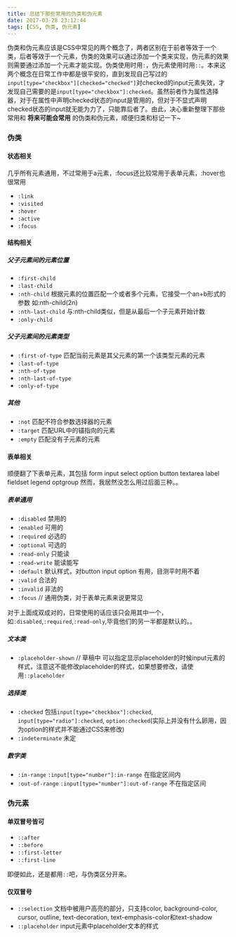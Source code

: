 ```yaml
---
title: 总结下那些常用的伪类和伪元素
date: 2017-03-28 23:12:44
tags: [CSS, 伪类, 伪元素]
---
```

伪类和伪元素应该是CSS中常见的两个概念了，两者区别在于前者等效于一个类，后者等效于一个元素，伪类的效果可以通过添加一个类来实现，伪元素的效果则需要通过添加一个元素才能实现。伪类使用时用`:`，伪元素使用时用`::`。本来这两个概念在日常工作中都是很平安的，直到发现自己写过的`input[type="checkbox"][checked="checked"]`对checked的input元素失效，才发现自己需要的是`input[type="checkbox"]:checked`。虽然前者作为属性选择器，对于在属性中声明checked状态的input是管用的，但对于不显式声明checked状态的input就无能为力了，只能靠后者了。由此，决心重新整理下那些常用和 **将来可能会常用** 的伪类和伪元素，顺便归类和标记一下~

### 伪类
#### 状态相关
几乎所有元素通用，不过常用于a元素，:focus还比较常用于表单元素，:hover也很常用
- `:link`
- `:visited`
- `:hover`
- `:active`
- `:focus`

#### 结构相关
##### 父子元素间的元素位置
- `:first-child`
- `:last-child`
- `:nth-child` 根据元素的位置匹配一个或者多个元素，它接受一个an+b形式的参数 如:nth-child(2n)
- `:nth-last-child` 与:nth-child类似，但是从最后一个子元素开始计数
- `:only-child`

##### 父子元素间的元素类型
- `:first-of-type` 匹配当前元素是其父元素的第一个该类型元素的元素
- `:last-of-type`
- `:nth-of-type`
- `:nth-last-of-type`
- `:only-of-type`

##### 其他
- `:not` 匹配不符合参数选择器的元素
- `:target` 匹配URL中的锚指向的元素
- `:empty` 匹配没有子元素的元素

#### 表单相关
顺便翻了下表单元素，其包括 form input select option button textarea label fieldset legend optgroup
然而，我居然没怎么用过后面三种。。

##### 表单通用
- `:disabled` 禁用的
- `:enabled` 可用的
- `:required` 必选的
- `:optional` 可选的
- `:read-only` 只能读
- `:read-write` 能读能写
- `:default` 默认样式，对button input option 有用，目测平时用不着
- `:valid` 合法的
- `:invalid` 非法的
- `:focus` // 通用伪类，对于表单元素来说更常见

对于上面成双成对的，日常使用的话应该只会用其中一个，如`:disabled`,`:required`,`:read-only`,毕竟他们的另一半都是默认的。。

##### 文本类
- `:placeholder-shown` // 草稿中 可以指定显示placeholder的时候input元素的样式，注意这不能修改placeholder的样式，如果想要修改，请使用`::placeholder`

##### 选择类
- `:checked` 包括`input[type="checkbox"]:checked`, `input[type="radio"]:checked`, `option:checked`(实际上并没有什么卵用，因为option的样式并不能通过CSS来修改)
- `:indeterminate` 未定

##### 数字类
- `:in-range` `:input[type="number"]:in-range` 在指定区间内
- `:out-of-range` `:input[type="number"]:out-of-range` 不在指定区间

### 伪元素
#### 单双冒号皆可
- `::after`
- `::before`
- `::first-letter`
- `::first-line`

即便如此，还是都用`::`吧，与伪类区分开来。

#### 仅双冒号
- `::selection` 文档中被用户高亮的部分，只支持color, background-color, cursor, outline, text-decoration, text-emphasis-color和text-shadow
- `::placeholder` input元素中placeholder文本的样式
